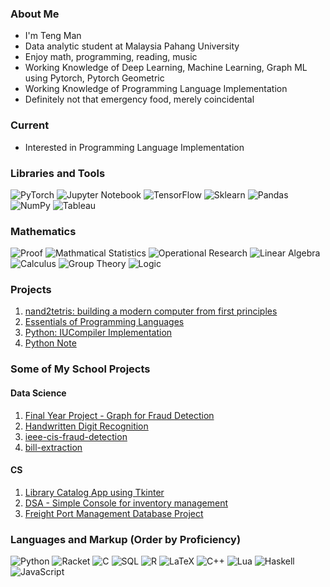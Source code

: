 <!--
**taimoon/taimoon** is a ✨ _special_ ✨ repository because its `README.md` (this file) appears on your GitHub profile.

Here are some ideas to get you started:

- 🔭 I’m currently working on ...
- 🌱 I’m currently learning ...
- 👯 I’m looking to collaborate on ...
- 🤔 I’m looking for help with ...
- 💬 Ask me about ...
- 📫 How to reach me: ...
- 😄 Pronouns: ...
- ⚡ Fun fact: ...
-->
### About Me
- I'm Teng Man
- Data analytic student at Malaysia Pahang University
- Enjoy math, programming, reading, music
- Working Knowledge of Deep Learning, Machine Learning, Graph ML using Pytorch, Pytorch Geometric
- Working Knowledge of Programming Language Implementation
- Definitely not that emergency food, merely coincidental

### Current
- Interested in Programming Language Implementation

### Libraries and Tools
![PyTorch](https://img.shields.io/badge/PyTorch-%23EE4C2C.svg?style=for-the-badge&logo=PyTorch&logoColor=white)
![Jupyter Notebook](https://img.shields.io/badge/jupyter-%23FA0F00.svg?style=for-the-badge&logo=jupyter&logoColor=white)
![TensorFlow](https://img.shields.io/badge/-TensorFlow-FF6F00?logo=TensorFlow&logoColor=white&style=for-the-badge)
![Sklearn](https://img.shields.io/badge/-Sklearn-F7931E?logo=scikit-learn&logoColor=white&style=for-the-badge)
![Pandas](https://img.shields.io/badge/pandas-%23150458.svg?style=for-the-badge&logo=pandas&logoColor=white)
![NumPy](https://img.shields.io/badge/numpy-%23013243.svg?style=for-the-badge&logo=numpy&logoColor=white)
![Tableau](https://img.shields.io/badge/Tableau-E97627?style=for-the-badge&logo=Tableau&logoColor=white)

### Mathematics
![Proof](https://img.shields.io/badge/-Proof-brightgreen?style=for-the-badge)
![Mathmatical Statistics](https://img.shields.io/badge/-Statistics-brightgreen?style=for-the-badge)
![Operational Research](https://img.shields.io/badge/-Operational%20Research-brightgreen?style=for-the-badge)
![Linear Algebra](https://img.shields.io/badge/-Linear%20Algebra-brightgreen?style=for-the-badge)
![Calculus](https://img.shields.io/badge/-Calculus-orange?style=for-the-badge)
![Group Theory](https://img.shields.io/badge/-Group%20Theory-inactive?style=for-the-badge)
![Logic](https://img.shields.io/badge/-Logic-inactive?style=for-the-badge)

### Projects
1. [nand2tetris: building a modern computer from first principles](https://github.com/taimoon/nand2tetris)
2. [Essentials of Programming Languages](https://github.com/taimoon/EOPL)
3. [Python: IUCompiler Implementation](https://github.com/taimoon/python-student-support-code/tree/development)
4. [Python Note](https://github.com/taimoon/Note)

### Some of My School Projects
#### Data Science
1. [Final Year Project - Graph for Fraud Detection](https://github.com/taimoon/graph-for-fraud-detection)
2. [Handwritten Digit Recognition](https://github.com/taimoon/handwritten-digits-recognition)
3. [ieee-cis-fraud-detection](https://github.com/taimoon/ieee-cis-fraud-detection)
4. [bill-extraction](https://github.com/taimoon/bill-extraction)
#### CS
1. [Library Catalog App using Tkinter](https://github.com/taimoon/DSP-project-Library-Catalog)
2. [DSA - Simple Console for inventory management](https://github.com/taimoon/DSAGroupProject)
3. [Freight Port Management Database Project](https://github.com/taimoon/database-project)

### Languages and Markup (Order by Proficiency)
![Python](https://img.shields.io/badge/python-3670A0?style=for-the-badge&logo=python&logoColor=ffdd54)
![Racket](https://img.shields.io/badge/-Racket-inactive?style=for-the-badge)
![C](https://img.shields.io/badge/c-%2300599C.svg?style=for-the-badge&logo=c&logoColor=white)
![SQL](https://img.shields.io/badge/-SQL-CC2927?logo=SQLite&logoColor=white&style=for-the-badge)
![R](https://img.shields.io/badge/r-%23276DC3.svg?style=for-the-badge&logo=r&logoColor=white)
![LaTeX](https://img.shields.io/badge/latex-%23008080.svg?style=for-the-badge&logo=latex&logoColor=white)
![C++](https://img.shields.io/badge/c++-%2300599C.svg?style=for-the-badge&logo=c%2B%2B&logoColor=white)
![Lua](https://img.shields.io/badge/lua-%232C2D72.svg?style=for-the-badge&logo=lua&logoColor=white)
![Haskell](https://img.shields.io/badge/Haskell-5e5086?style=for-the-badge&logo=haskell&logoColor=white)
![JavaScript](https://img.shields.io/badge/javascript-%23323330.svg?style=for-the-badge&logo=javascript&logoColor=%23F7DF1E)
